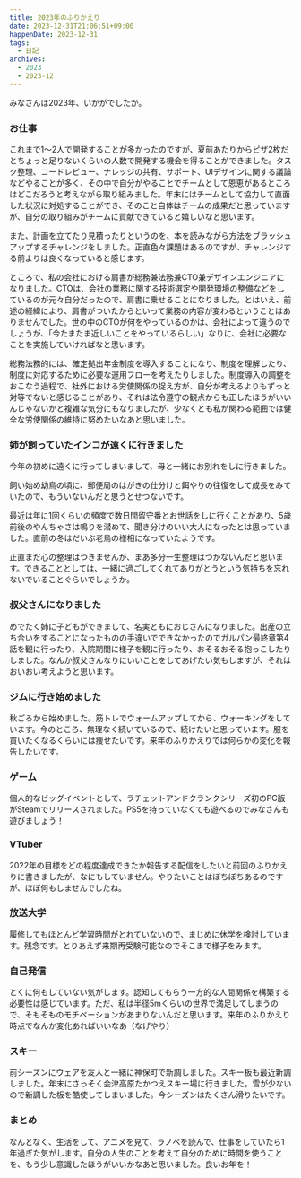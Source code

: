 ```yaml
---
title: 2023年のふりかえり
date: 2023-12-31T21:06:51+09:00
happenDate: 2023-12-31
tags:
  - 日記
archives:
  - 2023
  - 2023-12
---
```


みなさんは2023年、いかがでしたか。

### お仕事

これまで1～2人で開発することが多かったのですが、夏前あたりからピザ2枚だとちょっと足りないくらいの人数で開発する機会を得ることができました。タスク整理、コードレビュー、ナレッジの共有、サポート、UIデザインに関する議論などやることが多く、その中で自分がやることでチームとして恩恵があるところはどこだろうと考えながら取り組みました。年末にはチームとして協力して直面した状況に対処することができ、そのこと自体はチームの成果だと思っていますが、自分の取り組みがチームに貢献できていると嬉しいなと思います。

また、計画を立てたり見積ったりというのを、本を読みながら方法をブラッシュアップするチャレンジをしました。正直色々課題はあるのですが、チャレンジする前よりは良くなっていると感じます。

ところで、私の会社における肩書が総務兼法務兼CTO兼デザインエンジニアになりました。CTOは、会社の業務に関する技術選定や開発環境の整備などをしているのが元々自分だったので、肩書に乗せることになりました。とはいえ、前述の経緯により、肩書がついたからといって業務の内容が変わるということはありませんでした。世の中のCTOが何をやっているのかは、会社によって違うのでしょうが、「今たまたま近しいことをやっているらしい」なりに、会社に必要なことを実施していければなと思います。

総務法務的には、確定拠出年金制度を導入することになり、制度を理解したり、制度に対応するために必要な運用フローを考えたりしました。制度導入の調整をおこなう過程で、社外における労使関係の捉え方が、自分が考えるよりもずっと対等でないと感じることがあり、それは法令遵守の観点からも正したほうがいいんじゃないかと複雑な気分にもなりましたが、少なくとも私が関わる範囲では健全な労使関係の維持に努めたいなあと思いました。

### 姉が飼っていたインコが遠くに行きました

今年の初めに遠くに行ってしまいまして、母と一緒にお別れをしに行きました。

飼い始め幼鳥の頃に、郵便局のはがきの仕分けと餌やりの往復をして成長をみていたので、もういないんだと思うとせつないです。

最近は年に1回くらいの頻度で数日間留守番とお世話をしに行くことがあり、5歳前後のやんちゃさは鳴りを潜めて、聞き分けのいい大人になったとは思っていました。直前の冬はだいぶ老鳥の様相になっていたようです。

正直まだ心の整理はつきませんが、まあ多分一生整理はつかないんだと思います。できることとしては、一緒に過ごしてくれてありがとうという気持ちを忘れないでいることぐらいでしょうか。

### 叔父さんになりました

めでたく姉に子どもができまして、名実ともにおじさんになりました。出産の立ち合いをすることになったものの手違いでできなかったのでガルパン最終章第4話を観に行ったり、入院期間に様子を観に行ったり、おそるおそる抱っこしたりしました。なんか叔父さんなりにいいことをしてあげたい気もしますが、それはおいおい考えようと思います。

### ジムに行き始めました

秋ごろから始めました。筋トレでウォームアップしてから、ウォーキングをしています。今のところ、無理なく続いているので、続けたいと思っています。服を買いたくなるくらいには痩せたいです。来年のふりかえりでは何らかの変化を報告したいです。

### ゲーム

個人的なビッグイベントとして、ラチェットアンドクランクシリーズ初のPC版がSteamでリリースされました。PS5を持っていなくても遊べるのでみなさんも遊びましょう！

### VTuber

2022年の目標をどの程度達成できたか報告する配信をしたいと前回のふりかえりに書きましたが、なにもしていません。やりたいことはぼちぼちあるのですが、ほぼ何もしませんでしたね。

### 放送大学

履修してもほとんど学習時間がとれていないので、まじめに休学を検討しています。残念です。とりあえず来期再受験可能なのでそこまで様子をみます。

### 自己発信

とくに何もしていない気がします。認知してもらう一方的な人間関係を構築する必要性は感じています。ただ、私は半径5mくらいの世界で満足してしまうので、そもそものモチベーションがあまりないんだと思います。来年のふりかえり時点でなんか変化あればいいなあ（なげやり）

### スキー

前シーズンにウェアを友人と一緒に神保町で新調しました。スキー板も最近新調しました。年末にさっそく会津高原たかつえスキー場に行きました。雪が少ないので新調した板を酷使してしまいました。今シーズンはたくさん滑りたいです。

### まとめ

なんとなく、生活をして、アニメを見て、ラノベを読んで、仕事をしていたら1年過ぎた気がします。自分の人生のことを考えて自分のために時間を使うことを、もう少し意識したほうがいいかなあと思いました。良いお年を！
